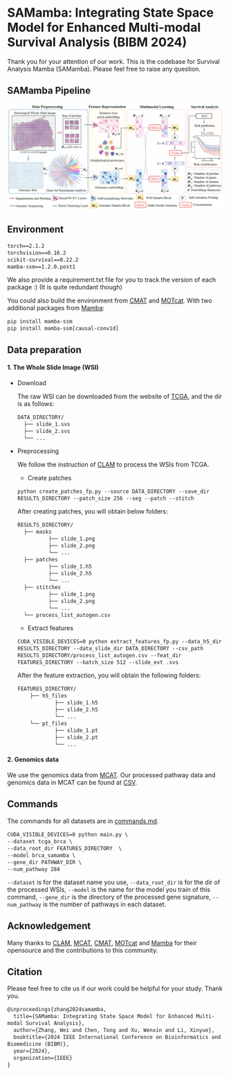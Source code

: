 # SAMamba: Integrating State Space Model for Enhanced Multi-modal Survival Analysis (BIBM 2024)

Thank you for your attention of our work. This is the codebase for Survival Analysis Mamba (SAMamba). Please feel free to raise any question.



## SAMamba Pipeline

![image-20241021201221146](./img/framework.png)



## Environment

``````
torch==2.1.2
torchvision==0.16.2
scikit-survival==0.22.2
mamba-ssm==1.2.0.post1
``````

We also provide a requirement.txt file for you to track the version of each package :)  (It is quite redundant though)

You could also build the environment from [CMAT](https://github.com/FT-ZHOU-ZZZ/CMTA/tree/main) and [MOTcat](https://github.com/Innse/MOTCat/tree/main). With two additional packages from [Mamba](https://github.com/state-spaces/mamba):

``````
pip install mamba-ssm
pip install mamba-ssm[causal-conv1d]
``````



## Data preparation

#### 1. The Whole Slide Image (WSI)

- Download

  The raw WSI can be downloaded from the website of [TCGA](https://portal.gdc.cancer.gov/), and the dir is as follows:

  ```
  DATA_DIRECTORY/
  	├── slide_1.svs
  	├── slide_2.svs
  	└── ...
  ```

- Preprocessing

  We follow the instruction of [CLAM](https://github.com/mahmoodlab/CLAM) to process the WSIs from TCGA.

  - Create patches

  ```
  python create_patches_fp.py --source DATA_DIRECTORY --save_dir RESULTS_DIRECTORY --patch_size 256 --seg --patch --stitch 
  ```

  After creating patches, you will obtain below folders:

  ```
  RESULTS_DIRECTORY/
  	├── masks
      		├── slide_1.png
      		├── slide_2.png
      		└── ...
  	├── patches
      		├── slide_1.h5
      		├── slide_2.h5
      		└── ...
  	├── stitches
      		├── slide_1.png
      		├── slide_2.png
      		└── ...
  	└── process_list_autogen.csv
  ```

  - Extract features

  ```
  CUDA_VISIBLE_DEVICES=0 python extract_features_fp.py --data_h5_dir RESULTS_DIRECTORY --data_slide_dir DATA_DIRECTORY --csv_path RESULTS_DIRECTORY/process_list_autogen.csv --feat_dir FEATURES_DIRECTORY --batch_size 512 --slide_ext .svs
  ```

  After the feature extraction, you will obtain the following folders:

  ```
  FEATURES_DIRECTORY/
      ├── h5_files
              ├── slide_1.h5
              ├── slide_2.h5
              └── ...
      └── pt_files
              ├── slide_1.pt
              ├── slide_2.pt
              └── ...
  ```

#### 2. Genomics data

We use the genomics data from [MCAT](https://github.com/mahmoodlab/MCAT). Our processed pathway data and genomics data in MCAT can be found at [CSV](./csv).



## Commands

The commands for all datasets are in [commands.md](./script/commands.md).

```
CUDA_VISIBLE_DEVICES=0 python main.py \
--dataset tcga_brca \ 
--data_root_dir FEATURES_DIRECTORY  \
--model brca_samamba \ 
--gene_dir PATHWAY_DIR \
--num_pathway 284 
```

`--dataset` is for the dataset name you use, `--data_root_dir` is for the dir of the processed  WSIs, `--model` is the name for the model you train of this command, `--gene_dir` is the directory of the processed gene signature, `--num_pathway` is the number of pathways in each dataset.



## Acknowledgement

Many thanks to [CLAM](https://github.com/mahmoodlab/CLAM), [MCAT](https://github.com/mahmoodlab/MCAT), [CMAT](https://github.com/FT-ZHOU-ZZZ/CMTA/tree/main), [MOTcat](https://github.com/Innse/MOTCat/tree/main) and [Mamba](https://github.com/state-spaces/mamba) for their opensource and the contributions to this community.



## Citation 

Please feel free to cite us if our work could be helpful for your study. Thank you.

```
@inproceedings{zhang2024samamba,
  title={SAMamba: Integrating State Space Model for Enhanced Multi-modal Survival Analysis},
  author={Zhang, Wei and Chen, Tong and Xu, Wenxin and Li, Xinyue},
  booktitle={2024 IEEE International Conference on Bioinformatics and Biomedicine (BIBM)},
  year={2024},
  organization={IEEE}
}
```
